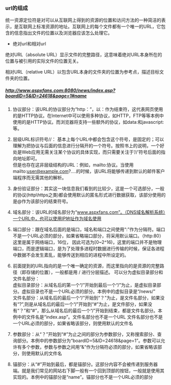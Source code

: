 ### url的组成

统一资源定位符是对可以从互联网上得到的资源的位置和访问方法的一种简洁的表示，是互联网上标准资源的地址。互联网上的每个文件都有一个唯一的URL，它包含的信息指出文件的位置以及浏览器应该怎么处理它。
* 绝对url和相对url

绝对URL（absolute URL）显示文件的完整路径，这意味着绝对URL本身所在的位置与被引用的实际文件的位置无关。

相对URL（relative URL）以包含URL本身的文件夹的位置为参考点，描述目标文件夹的位置。

##### http://www.aspxfans.com:8080/news/index.asp?boardID=5&ID=24618&page=1#name
1. 协议部分：该URL的协议部分为“http：”，以：作为结束符，这代表网页使用的是HTTP协议。在Internet中可以使用多种协议，如HTTP，FTP等等本例中使用的是HTTP协议。而浏览器将支持一些额外的协议，如data:和javascript:等。

2. 层级URL标识符号//： 基本上每个URL中都会包含这个符号，是固定的；可以理解为把协议与后面的信息进行分隔开的一个符号。按照书上的说明，一个好处是Web应用无需关注某个协议的具体实现，而只需要关注于’//’符号后面的指向地址即可。  
但是也存在这非层级结构的URL：例如，mailto:协议。当使用mailto:user@example.com?....的时候，该URL将能够传递到默认的邮件客户端程序而无需其他的解析。
3. 身份验证部分：其实这一块信息我们看到的比较少，这是一个可选部分，一般的协议(http\https之类)都会使用默认的匿名形式进行数据获取，该部分使用的是@作为该部分的结束符号。

4. 域名部分：该URL的域名部分为“www.aspxfans.com”。（DNS域名解析系统）一个URL中，也可以使用IP地址作为域名使用

5. 端口部分：跟在域名后面的是端口，域名和端口之间使用“:”作为分隔符。端口不是一个URL必须的部分，如果省略端口部分，将采用默认端口。（http:80）
这里是属于网络端口，16位， 因此可选为[0~2^16)，这里的端口并不是物理端口，而是逻辑端口，是为了处理多进程时数据进行传输的时候，保证各进程中数据不会发生紊乱，能够传送到相应的进程中所设定的。

6.  前面提到的URL指向的是一个唯一确定的资源，而这里指向的是资源的完整路径（即存储的位置），一般都是用 / 进行分层描述。
可以分为虚拟目录部分和文件名部分：  
虚拟目录部分：从域名后的第一个“/”开始到最后一个“/”为止，是虚拟目录部分。虚拟目录也不是一个URL必须的部分。本例中的虚拟目录是“/news/”  
文件名部分：从域名后的最后一个“/”开始到“？”为止，是文件名部分，如果没有“?”,则是从域名后的最后一个“/”开始到“#”为止，是文件部分，如果没有“？”和“#”，那么从域名后的最后一个“/”开始到结束，都是文件名部分。本例中的文件名是“index.asp”。文件名部分也不是一个URL
文件名部分也不是一个URL必须的部分，如果省略该部分，则使用默认的文件名

7. 参数部分：从“？”开始到“#”为止之间的部分为参数部分，又称搜索部分、查询部分。本例中的参数部分为“boardID=5&ID=24618&page=1”。参数可以允许有多个参数，参数与参数之间用“&”作为分隔符必须的部分，如果省略该部分，则使用默认的文件名

8. 锚部分：从“#”开始到最后，都是锚部分。这部分内容不会被传递到服务器端。就是我们常见的网站右下脚一般有一个回到顶部的按钮，一般就是使用其实现的。本例中的锚部分是“name”。锚部分也不是一个URL必须的部分

